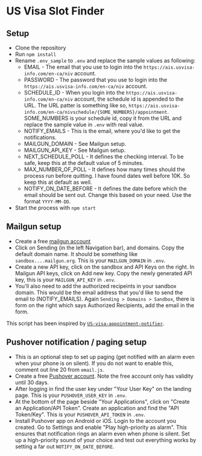 # US Visa Slot Finder

## Setup
* Clone the repository
* Run `npm install`
* Rename `.env_sample` to `.env` and replace the sample values as following:
    * EMAIL - The email that you use to login into the `https://ais.usvisa-info.com/en-ca/niv` account.
    * PASSWORD - The password that you use to login into the `https://ais.usvisa-info.com/en-ca/niv` account.
    * SCHEDULE_ID - When you login into the `https://ais.usvisa-info.com/en-ca/niv` account, the schedule id is appended to the URL. The URL patter is something like so, `https://ais.usvisa-info.com/en-ca/nivschedule/{SOME_NUMBERS}/appointment`. SOME_NUMBERS is your schedule id, copy it from the URL and replace the sample value in `.env` with real value.
    * NOTIFY_EMAILS - This is the email, where you'd like to get the notifications.
    * MAILGUN_DOMAIN - See Mailgun setup.
    * MAILGUN_API_KEY - See Mailgun setup.
    * NEXT_SCHEDULE_POLL - It defines the checking interval. To be safe, keep this at the default value of 5 minutes.
    * MAX_NUMBER_OF_POLL - It defines how many times should the process run before quitting. I have found dates well before 10K. So keep this at default as well.
    * NOTIFY_ON_DATE_BEFORE - It defines the date before which the email should be sent out. Change this based on your need. Use the format `YYYY-MM-DD`.
* Start the process with `npm start`

## Mailgun setup
* Create a free [mailgun account](https://signup.mailgun.com/new/signup?plan_name=flex_free&currency=USD)
* Click on Sending (in the left Navigation bar), and domains. Copy the default domain name. It should be something like `sandbox....mailgun.org`. This is your `MAILGUN_DOMAIN` in `.env`.
* Create a new API key, click on the sandbox and API Keys on the right. In Mailgun API keys, click on Add new key. Copy the newly generated API key, this is your `MAILGUN_API_KEY` in `.env`.
* You'll also need to add the authorized recipeints in your sandbox domain. This would be the email address that you'd like to send the email to (NOTIFY_EMAILS). Again `Sending > Domains > Sandbox`, there is form on the right which says Authorized Recipients, add the email in the form.

This script has been inspired by [`US-visa-appointment-notifier`](https://github.com/theoomoregbee/US-visa-appointment-notifer/).

## Pushover notification / paging setup
* This is an optional step to set up paging (get notified with an alarm even when your phone is on silent). If you do not want to enable this, comment out line 20 from `email.js`.
* Create a free [Pushover account](https://pushover.net/signup). Note the free account only has validity until 30 days.
* After logging in find the user key under "Your User Key" on the landing page. This is your `PUSHOVER_USER_KEY` in `.env`.
* At the bottom of the page beside "Your Applications", click on "Create an Application/API Token". Create an application and find the "API Token/Key". This is your `PUSHOVER_API_TOKEN` in `.env`.
* Install Pushover app on Android or iOS. Login to the account you created. Go to Settings and enable "Play high-priority as alarm". This ensures that notification rings an alarm even when phone is silent. Set up a high-priority sound of your choice and test out everything works by setting a far out `NOTIFY_ON_DATE_BEFORE`.
 
